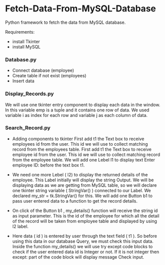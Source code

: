 # Fetch-Data-From-MySQL-Database

Python framework to fetch the data from MySQL database.

Requirements:
* install Tkinter
* install MySQL

### Database.py
* Connect database (employee)
* Create table if not exist (employees)
* Insert data

### Display_Records.py
We will use one tkinter entry component to display each data in the window. 
In this variable emp is a tuple and it contains one row of data. We used variable i as index for each row and variable j as each column of data.

### Search_Record.py
* Adding components to tkinter First add t1 the Text box to receive employees id from the user. This id we will use to collect matching record from the employees table.
First add t1 the Text box to receive employee id from the user. This id we will use to collect matching record from the employee table. We will add one Lebel l1 to display text Enter employee ID: before the text box t1.

* We need one more Lebel ( l2) to display the returned details of the employee. This Label initially will display the string Output. We will be displaying data as we are getting from MySQL table, so we will declare one tkinter string variable ( StringVar() ) connected to our Label. We declared my_str = tk.StringVar() for this.
We will add one Button b1 to pass user entered data to a function to get the record details.

* On click of the Button b1 , my_details() function will receive the string id as input parameter. This is the id of the employee for which all the detail of the record will be taken from employee table and displayed by using l2 label.

* Here data ( id ) is entered by user through the text field ( t1 ). So before using this data in our database Query, we must check this input data. Inside the function my_details() we will use try except code blocks to check if the user entered data id is Integer or not. If it is not integer then except: part of the code block will display message Check input.

